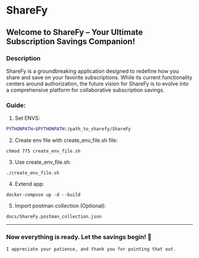 # ShareFy

## Welcome to ShareFy – Your Ultimate Subscription Savings Companion!

### Description
ShareFy is a groundbreaking application designed to redefine how you share and save on your favorite subscriptions. While its current functionality centers around authorization, the future vision for ShareFy is to evolve into a comprehensive platform for collaborative subscription savings.

### Guide:

1. Set ENVS:
```bash
PYTHONPATH=$PYTHONPATH:/path_to_sharefy/ShareFy
```
2. Create env file with create_env_file.sh file:
```
chmod 775 create_env_file.sh
```

3. Use create_env_file.sh:
```
./create_env_file.sh
```
4. Extend app:
```
docker-compose up -d --build
```

5. Import postman collection (Optional):
```
docs/ShareFy.postman_collection.json
```
___
### Now everything is ready. Let the savings begin! 🚀
```I appreciate your patience, and thank you for pointing that out.```
